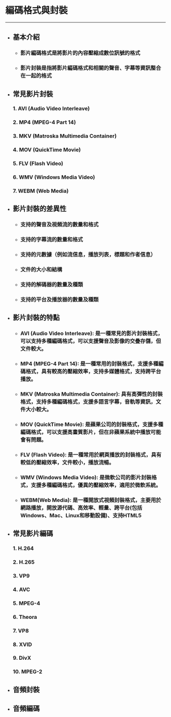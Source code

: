 # 編碼格式與封裝
---
+ ## 基本介紹
  + ### 影片編碼格式是將影片的內容壓縮成數位訊號的格式
  + ### 影片封裝是指將影片編碼格式和相關的聲音、字幕等資訊整合在一起的格式

+ ## 常見影片封裝
    ### 1. AVI (Audio Video Interleave)
    ### 2. MP4 (MPEG-4 Part 14)
    ### 3. MKV (Matroska Multimedia Container)
    ### 4. MOV (QuickTime Movie)
    ### 5. FLV (Flash Video)
    ### 6. WMV (Windows Media Video)
    ### 7. WEBM (Web Media)    

+ ## 影片封裝的差異性
    + ### 支持的聲音及視頻流的數量和格式
    + ### 支持的字幕流的數量和格式
    + ### 支持的元數據（例如流信息，播放列表，標題和作者信息）
    + ### 文件的大小和結構
    + ### 支持的解碼器的數量及種類
    + ### 支持的平台及播放器的數量及種類

+ ## 影片封裝的特點
    + ### AVI (Audio Video Interleave): 是一種常見的影片封裝格式，可以支持多種編碼格式，可以支援聲音及影像的交疊存儲，但文件較大。
    + ### MP4 (MPEG-4 Part 14): 是一種常用的封裝格式，支援多種編碼格式，具有較高的壓縮效率，支持多媒體格式，支持跨平台播放。
    + ### MKV (Matroska Multimedia Container): 具有高彈性的封裝格式，支持多種編碼格式，支援多語言字幕，音軌等資訊，文件大小較大。
    + ### MOV (QuickTime Movie): 是蘋果公司的封裝格式，支援多種編碼格式，可以支援高畫質影片，但在非蘋果系統中播放可能會有問題。
    + ### FLV (Flash Video): 是一種常用於網頁播放的封裝格式，具有較低的壓縮效率，文件較小，播放流暢。
    + ### WMV (Windows Media Video): 是微軟公司的影片封裝格式，支援多種編碼格式，優異的壓縮效率，適用於微軟系統。
    + ### WEBM(Web Media): 是一種開放式視頻封裝格式，主要用於網路播放，開放源代碼、高效率、輕量、跨平台(包括Windows、Mac、Linux和移動設備)、支持HTML5

+ ## 常見影片編碼
    ### 1. H.264
    ### 2. H.265
    ### 3. VP9
    ### 4. AVC
    ### 5. MPEG-4
    ### 6. Theora
    ### 7. VP8
    ### 8. XVID
    ### 9. DivX
    ### 10. MPEG-2
+ ## 音頻封裝
+ ## 音頻編碼